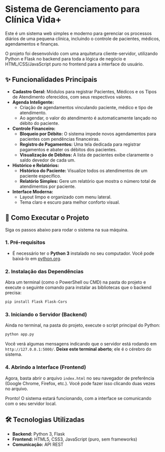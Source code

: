 # Sistema de Gerenciamento para Clínica Vida+

Este é um sistema web simples e moderno para gerenciar os processos diários de uma pequena clínica, incluindo o controle de pacientes, médicos, agendamentos e finanças.

O projeto foi desenvolvido com uma arquitetura cliente-servidor, utilizando Python e Flask no backend para toda a lógica de negócio e HTML/CSS/JavaScript puro no frontend para a interface do usuário.

## ✨ Funcionalidades Principais

*   **Cadastro Geral:** Módulos para registrar Pacientes, Médicos e os Tipos de Atendimento oferecidos, com seus respectivos valores.
*   **Agenda Inteligente:**
    *   Criação de agendamentos vinculando paciente, médico e tipo de atendimento.
    *   Ao agendar, o valor do atendimento é automaticamente lançado no débito do paciente.
*   **Controle Financeiro:**
    *   **Bloqueio por Débito:** O sistema impede novos agendamentos para pacientes com pendências financeiras.
    *   **Registro de Pagamentos:** Uma tela dedicada para registrar pagamentos e abater os débitos dos pacientes.
    *   **Visualização de Débitos:** A lista de pacientes exibe claramente o saldo devedor de cada um.
*   **Histórico e Relatórios:**
    *   **Histórico do Paciente:** Visualize todos os atendimentos de um paciente específico.
    *   **Relatório Simples:** Gere um relatório que mostra o número total de atendimentos por paciente.
*   **Interface Moderna:**
    *   Layout limpo e organizado com menu lateral.
    *   Tema claro e escuro para melhor conforto visual.

## 🚀 Como Executar o Projeto

Siga os passos abaixo para rodar o sistema na sua máquina.

### 1. Pré-requisitos

*   É necessário ter o **Python 3** instalado no seu computador. Você pode baixá-lo em [python.org](https://www.python.org/downloads/).

### 2. Instalação das Dependências

Abra um terminal (como o PowerShell ou CMD) na pasta do projeto e execute o seguinte comando para instalar as bibliotecas que o backend precisa:

```bash
pip install Flask Flask-Cors
```

### 3. Iniciando o Servidor (Backend)

Ainda no terminal, na pasta do projeto, execute o script principal do Python:

```bash
python app.py
```

Você verá algumas mensagens indicando que o servidor está rodando em `http://127.0.0.1:5000/`. **Deixe este terminal aberto**; ele é o cérebro do sistema.

### 4. Abrindo a Interface (Frontend)

Agora, basta abrir o arquivo `index.html` no seu navegador de preferência (Google Chrome, Firefox, etc.). Você pode fazer isso clicando duas vezes no arquivo.

Pronto! O sistema estará funcionando, com a interface se comunicando com o seu servidor local.

## 🛠️ Tecnologias Utilizadas

*   **Backend:** Python 3, Flask
*   **Frontend:** HTML5, CSS3, JavaScript (puro, sem frameworks)
*   **Comunicação:** API REST
